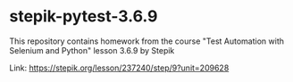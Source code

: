 # stepik-pytest-3.6.9
This repository contains homework from the course "Test Automation with Selenium and Python" lesson 3.6.9 by Stepik

Link: https://stepik.org/lesson/237240/step/9?unit=209628
